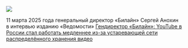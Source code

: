 <!--2025-03-11 11:33:36-->
<div class="yb">
  <div class="rss smaller1 habr"><img src="https://habrastorage.org/getpro/habr/upload_files/ff4/78c/9a1/ff478c9a14ed3604206fa35b568caf4e.png" /><p>11&nbsp;марта 2025&nbsp;года генеральный директор «Билайн» Сергей Анохин в&nbsp;интервью изданию «Ведомости» <a href="https://www.vedomosti.ru/technology/characters/2025/03/11/1097175-sergei-anohin-telekom-stal-nevidimim-servisom-bez-kotorogo-ne-mozhem-poobschatsya... <br><a class="light" href="https://habr.com/ru/news/889938/?utm_source=habrahabr&utm_medium=rss&utm_campaign=889938">Гендиректор «Билайн»: YouTube в России стал работать медленнее из-за устаревающей сети распределённого хранения видео</a></div>
</div>
